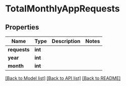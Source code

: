 # TotalMonthlyAppRequests


## Properties
Name | Type | Description | Notes
------------ | ------------- | ------------- | -------------
**requests** | **int** |  | 
**year** | **int** |  | 
**month** | **int** |  | 

[[Back to Model list]](../README.md#documentation-for-models) [[Back to API list]](../README.md#documentation-for-api-endpoints) [[Back to README]](../README.md)


